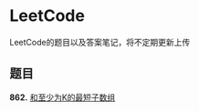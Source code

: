 # LeetCode
LeetCode的题目以及答案笔记，将不定期更新上传
## 题目

**862.** [和至少为K的最短子数组](https://github.com/Infinite-Ryvius/LeetCode/blob/master/python/862.md)
